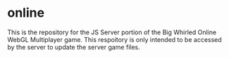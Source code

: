 # online
This is the repository for the JS Server portion of the Big Whirled Online WebGL Multiplayer game. 
This respoitory is only intended to be accessed by the server to update the server game files.
